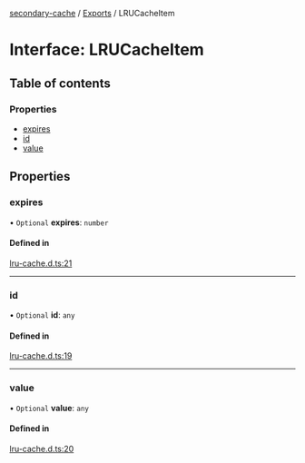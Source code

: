 [secondary-cache](../README.md) / [Exports](../modules.md) / LRUCacheItem

# Interface: LRUCacheItem

## Table of contents

### Properties

- [expires](LRUCacheItem.md#expires)
- [id](LRUCacheItem.md#id)
- [value](LRUCacheItem.md#value)

## Properties

### expires

• `Optional` **expires**: `number`

#### Defined in

[lru-cache.d.ts:21](https://github.com/snowyu/secondary-cache.js/blob/6b65a61/src/lru-cache.d.ts#L21)

___

### id

• `Optional` **id**: `any`

#### Defined in

[lru-cache.d.ts:19](https://github.com/snowyu/secondary-cache.js/blob/6b65a61/src/lru-cache.d.ts#L19)

___

### value

• `Optional` **value**: `any`

#### Defined in

[lru-cache.d.ts:20](https://github.com/snowyu/secondary-cache.js/blob/6b65a61/src/lru-cache.d.ts#L20)
